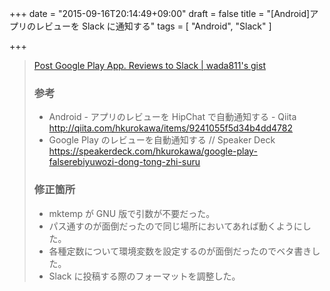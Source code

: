 +++
date = "2015-09-16T20:14:49+09:00"
draft = false
title = "[Android]アプリのレビューを Slack に通知する"
tags = [
    "Android",
    "Slack"
]

+++

> [Post Google Play App. Reviews to Slack | wada811's gist ](https://gist.github.com/wada811/5f6469f043daea5bcb5b)
> ### 参考
> - Android - アプリのレビューを HipChat で自動通知する - Qiita http://qiita.com/hkurokawa/items/9241055f5d34b4dd4782
> - Google Play のレビューを自動通知する // Speaker Deck https://speakerdeck.com/hkurokawa/google-play-falserebiyuwozi-dong-tong-zhi-suru
>
> ### 修正箇所
> - mktemp が GNU 版で引数が不要だった。
> - パス通すのが面倒だったので同じ場所においてあれば動くようにした。
> - 各種定数について環境変数を設定するのが面倒だったのでベタ書きした。
> - Slack に投稿する際のフォーマットを調整した。